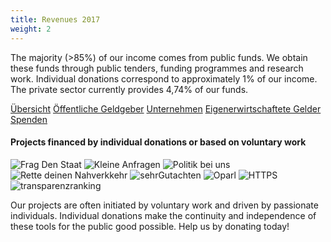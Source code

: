 ```yaml
---
title: Revenues 2017
weight: 2
---
```



The majority (>85%) of our income comes from public funds. We obtain these funds through public tenders, funding programmes and research work. Individual donations correspond to approximately 1% of our income. The private sector currently provides 4,74% of our funds.

<div id="js-incomes-nav" class="tabnav mt-s">
    <a href="#incomes" class="mr-xs">Übersicht</a>
    <a href="#income-institutions" class="">Öffentliche Geldgeber</a>
    <a href="#income-companies" class=""> Unternehmen</a>
    <a href="#income-services">Eigenerwirtschaftete Gelder</a>
    <a href="#income-donations" class="">Spenden</a>
</div>
<div class="js-incomes" id="incomes"><div class="einnahmen-kategorien d3chart"></div></div>
<div class="js-incomes" id="income-donations"><div class="income-donations d3chart"></div></div>
<div class="js-incomes" id="income-institutions"><div class="income-institutions d3chart"></div></div>
<div class="js-incomes" id="income-companies"><div class="income-companies d3chart"></div></div>
<div class="js-incomes" id="income-services"><div class="income-services d3chart"></div></div>


#### Projects financed by individual donations or based on voluntary work

<div class="l__finance__logos">
    <img src="/okf/finanzierung/fragdenstaat.png" alt="Frag Den Staat">
    <img src="/okf/finanzierung/kleineanfragen.png" alt="Kleine Anfragen">
    <img src="/okf/finanzierung/politikbeiuns.png" alt="Politik bei uns">
    <img src="/okf/finanzierung/rettedeinennahverkehr.png" alt="Rette deinen Nahverkkehr">
    <img src="/okf/finanzierung/sehrgutachten.png" alt="sehrGutachten">
    <img src="/okf/finanzierung/oparl.png" alt="Oparl">
    <img src="/okf/finanzierung/https.png" alt="HTTPS">
    <img src="/okf/finanzierung/transparenzranking.png" alt="transparenzranking">
</div>

Our projects are often initiated by voluntary work and driven by passionate individuals. Individual donations make the continuity and independence of these tools for the public good possible. Help us by donating today!
